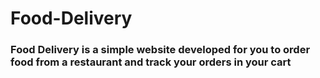 # Food-Delivery

### Food Delivery is a simple website developed for you to order food from a restaurant and track your orders in your cart
